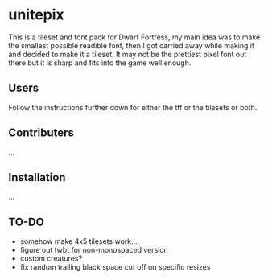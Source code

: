 # unitepix
This is a tileset and font pack for Dwarf Fortress, my main idea was to make the smallest possible readible font, then I got carried away while making it and decided to make it a tileset. It may not be the prettiest pixel font out there but it is sharp and fits into the game well enough.

## Users
Follow the instructions further down for either the ttf or the tilesets or both.

## Contributers
...

## Installation
...

## TO-DO
- somehow make 4x5 tilesets work....
- figure out twbt for non-monospaced version
- custom creatures?
- fix random trailing black space cut off on specific resizes
